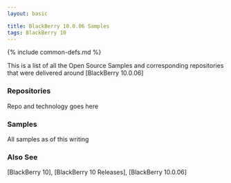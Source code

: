 ```yaml
---
layout: basic

title: BlackBerry 10.0.06 Samples
tags: BlackBerry 10
---
```

{% include common-defs.md %}

This is a list of all the Open Source Samples and corresponding repositories
that were delivered around [BlackBerry 10.0.06]

### Repositories

Repo and technology goes here


### Samples

All samples as of this writing


### Also See
[BlackBerry 10], [BlackBerry 10 Releases], [BlackBerry 10.0.06]

 
 
